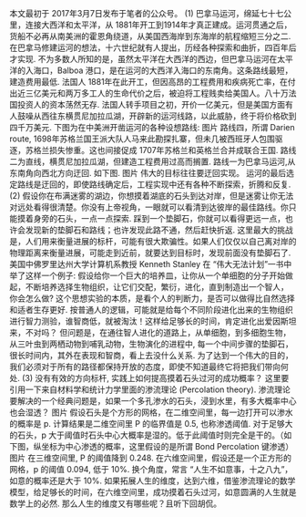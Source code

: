 本文最初于 2017年3月7日发布于笔者的公众号。
(1)
巴拿马运河，绵延七十七公里，连接大西洋和太平洋，从 1881年开工到1914年才真正建成。运河贯通之后，货船不必再从南美洲的霍恩角绕道，从美国西海岸到东海岸的航程缩短三分之二. 在巴拿马修建运河的想法，十六世纪就有人提出，历经各种探索和曲折，四百年后才实现. 不为多数人所知的是，虽然太平洋在大西洋的西边，但巴拿马运河在太平洋的入海口，Balboa 港口，是在运河的大西洋入海口的东南角。这条路线最短，建造费用最低.
法国人 1881年在此开工，但因高昂的工程费用和疾病死亡率，在付出近三亿美元和两万多工人的生命代价之后，被迫将工程贱卖给美国人。八十万法国投资人的资本荡然无存.
法国人转手项目之初，开价一亿美元，但是美国方面有人鼓噪从西往东横贯尼加拉瓜湖，开辟新的运河线路，以此威胁，终于将价格砍到四千万美元.
下图为在中美洲开凿运河的各种设想路线:
图片
路线四，所谓 Darien route, 1698年苏格兰国王派大队人马来此勘探扎寨，但未几被西班牙人包围驱逐，苏格兰损失惨重。这也间接促成 1707年苏格兰和英格兰合并成联合王国.
路线二为直线，横贯尼加拉瓜湖，但建造工程费用过高而搁置.
路线一为巴拿马运河,从东南角向西北方向迂回. 如下图.
图片
伟大的目标往往要迂回实现。 运河的最后选定路线是迂回的，即使路线确定后，工程实现中还有各种不断探索，折腾和反复.
(2)
假设你在布满迷雾的湖边，你想摸着湖底的石头到达对岸，但是迷雾让你无法对远处看得很清楚。你没有上帝视角，一眼就可以看清到达彼岸的最佳路线。你只能摸着身旁的石头，一点一点探索.
踩到一个垫脚石，你就可以看得更远一点，也许会发现新的垫脚石和路线；也许发现此路不通，然后赶快折返.
这里最大的挑战是，人们用来衡量进展的标杆，可能有很大欺骗性。如果人们仅仅以自己离对岸的物理距离来衡量进展，可能走到近前，就要达到目标时，发现前面没有垫脚石了.
美国中佛罗里达州大学计算机系教授 Kenneth Stanley 在 “伟大无法计划”一书中举了这样一个例子:
假设给你一个巨大的培养皿，让你从一个单细胞的分子开始做起，不断培养选择生物组织，让它们交配，繁衍，进化，直到制造出一个智人， 你会怎么做?
这个思想实验的本质，是看个人的判断力，是否可以做得比自然选择和适者生存更好.
按普通人的逻辑，可能就是给每个不同阶段进化出来的生物组织进行智力测验，谁智商低，就被淘汰！这样给足够长的时间，肯定进化出爱因斯坦来，不对吗？
但问题是，在通往智人进化的道路上，从单细胞，到多细胞生物，从三叶虫到两栖动物到哺乳动物，生物演化的进程中, 每一个中间步骤的垫脚石，很长时间内，其外在表现和智商，看上去没什么关系.
为了达到一个伟大的目的，我们必须对于所有的路径都保持开放的态度，即使不知道最终它将把我们带向何处.
(3)
没有有效的方向标杆, 实践上如何提高摸着石头过河的成功概率？
这里要引用一下来自材料学和统计力学里面的渗流理论 (Percolation theory).
渗流理论要解决的一个经典问题是，如果一个多孔渗水的石头，浸到水里，有多大概率中心也会湿透？
图片
假设石头是个方形的网格，在二维空间里，每一边打开可以渗水的概率是 p. 计算结果是二维空间里 P 的临界值是 0.5, 也称渗透阈值. 对于足够大的石头，p 大于阈值时石头中心大概率是湿的。低于此阈值时则完全是干的。（如下图，纵坐标为中心渗透的概率，这里假设的是所谓 Bond Percolation 键渗透）
图片
在三维空间里, P 的阈值降到 0.248.
在六维空间里，假设还是一个正方形的网格，p 的阈值 0.094, 低于 10%.
换个角度，常言 “人生不如意事，十之八九”，如意的概率还是大于 10%.
如果拓展人生的维度，达到六维，借鉴渗流理论的数学模型，给足够长的时间，在六维空间里，成功摸着石头过河，如意圆满的人生就是数学上的必然.
那么人生的维度又有哪些呢？且听下回胡侃。
